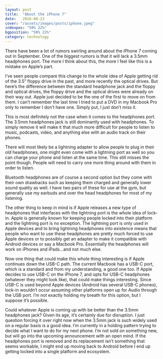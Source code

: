 ```yaml
---
layout: post
title:  "About the iPhone 7"
date:   2016-08-23
cover: "/assets/images/posts/iphone.jpeg"
indexpos: "50% 22%"
bgposition: "50% 22%"
category: technology
---
```


There have been a lot of rumors swirling around about the iPhone 7 coming out in September.  One of the biggest rumors is that it will lack a 3.5mm headphones port.  The more I think about this, the more I feel like this is a mistake on Apple’s part.

I’ve seen people compare this change to the whole idea of Apple getting rid of the 3.5” floppy drive in the past, and more recently the optical drives.  But here’s the difference between the standard headphone jack and the floppy and optical drives, the floppy drive and the optical drives were already on their way out.  Apple just decided to be the one of the first to move on from them.  I can’t remember the last time I tried to put a DVD in my Macbook Pro only to remember I don’t have one.  Simply put, I just don’t miss it.

This is most definitely not the case when it comes to the headphones port.  The 3.5mm headphones jack is still dominantly used with headphones.  To simply remove it will make it that much more difficult for people to listen to music, podcasts, video, and anything else with an audio track on their phones.

There will most likely be a lightning adapter to allow people to plug in their old headphones, one might even come with a lightning port as well so you can charge your phone and listen at the same time.  This still misses the point though.  People will need to carry one more thing around with them in order to listen.

Bluetooth headphones are of course a second option but they come with their own drawbacks such as keeping them charged and generally lower sound quality as well.  I have two pairs of these for use at the gym, but generally use my earbuds and over the head headphones for most of my listening.

The other thing to keep in mind is if Apple releases a new type of headphones that interfaces with the lightning port is the whole idea of lock-in.  Apple is generally known for keeping people locked into their platform and the lightning port is no exception.  The lightning port is only used in Apple devices and to bring lightning headphones into existence means that people who want to use these headphones are pretty much forced to use Apple devices or to possibly get an adapter to make it compatible with Android devices or say a Macbook Pro.  Essentially the headphones will work on iPhones and iPads…and not much else.

Now one thing that could make this whole thing interesting is if Apple continues down the USB-C path.  The current Macbook has a USB-C port, which is a standard and from my understanding, a good one too.  If Apple decides to use USB-C on the iPhone 7, and opts for USB-C headphones (whatever they might look like), that could make things interesting.  Since USB-C is used beyond Apple devices (Android has several USB-C phones), lock-in wouldn’t occur assuming other platforms open up for Audio through the USB port.  I’m not exactly holding my breath for this option, but I suppose it’s possible.

Could whatever Apple is coming up with be better than the 3.5mm headphones jack?  Given its age, it’s certainly due for disruption.  I just question forcing it over right now when the 3.5mm jack is such widely used on a regular basis is a good idea.  I’m currently in a holding pattern trying to decide what I want to do for my next phone.  I’m not sold on something new, but will go into the upcoming announcement with an open mind.  If the headphones port is removed and its replacement isn’t something that seems workable, I might end up moving back to Android before I end up getting locked into a single platform and ecosystem.